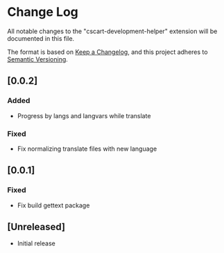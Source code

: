 # Change Log

All notable changes to the "cscart-development-helper" extension will be documented in this file.

The format is based on [Keep a Changelog](https://keepachangelog.com/en/1.1.0/),
and this project adheres to [Semantic Versioning](https://semver.org/spec/v2.0.0.html).

## [0.0.2]

### Added

- Progress by langs and langvars while translate

### Fixed

- Fix normalizing translate files with new language

## [0.0.1]

### Fixed

- Fix build gettext package

## [Unreleased]

- Initial release